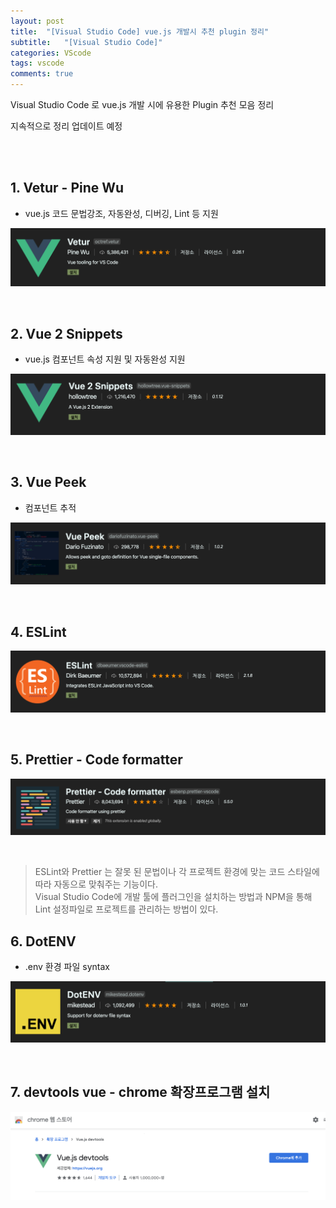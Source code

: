 ```yaml
---
layout: post
title:  "[Visual Studio Code] vue.js 개발시 추천 plugin 정리"
subtitle:   "[Visual Studio Code]"
categories: VScode
tags: vscode
comments: true
---
```



Visual Studio Code 로 vue.js 개발 시에 유용한 Plugin 추천 모음 정리

지속적으로 정리 업데이트 예정

<br><br>



## 1. Vetur - Pine Wu

- vue.js 코드 문법강조, 자동완성, 디버깅, Lint 등 지원 

[![vscode-s1](/assets/img/2020/08/vue_plugin1_vetur.png)]()

<br>


## 2. Vue 2 Snippets

- vue.js 컴포넌트 속성 지원 및 자동완성 지원

[![vscode-s2](/assets/img/2020/08/vue_plugin2_vue2snippets.png)]()

<br>


## 3. Vue Peek

- 컴포넌트 추적

[![vscode-s3](/assets/img/2020/08/vue_plugin3_vuepeek.png)]()

<br>


## 4. ESLint

[![vscode-s4](/assets/img/2020/08/vue_plugin4_eslint.png)]()

<br>


## 5. Prettier - Code formatter

[![vscode-s5](/assets/img/2020/08/vue_plugin5_prettier.png)]()

<br>


> ESLint와 Prettier 는 잘못 된 문법이나 각 프로젝트 환경에 맞는 코드 스타일에 따라 자동으로 맞춰주는 기능이다.
<br>Visual Studio Code에 개발 툴에 플러그인을 설치하는 방법과 NPM을 통해 Lint 설정파일로 프로젝트를 관리하는 방법이 있다. 


## 6. DotENV

- .env 환경 파일 syntax

[![vscode-s6](/assets/img/2020/08/vue_plugin6_DotENV.png)]()

<br>


## 7. devtools vue - chrome 확장프로그램 설치

[![vscode-s7](/assets/img/2020/08/vue_plugin7_devtoolsVue.png)]()







